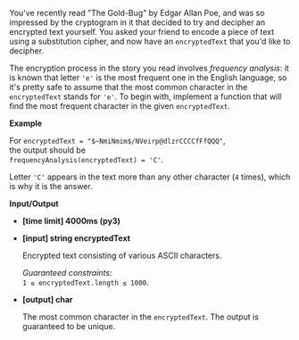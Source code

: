 <div class="markdown"><p>You've recently read "The Gold-Bug" by Edgar Allan Poe, and was so impressed by the cryptogram in it that decided to try and decipher an encrypted text yourself. You asked your friend to encode a piece of text using a substitution cipher, and now have an <code>encryptedText</code> that you'd like to decipher.</p>
<p>The encryption process in the story you read involves <em>frequency analysis</em>: it is known that letter <code>'e'</code> is the most frequent one in the English language, so it's pretty safe to assume that the most common character in the <code>encryptedText</code> stands for <code>'e'</code>. To begin with, implement a function that will find the most frequent character in the given <code>encryptedText</code>.</p>
<p><strong>Example</strong></p>
<p>For <code>encryptedText = "$~NmiNmim$/NVeirp@dlzrCCCCfFfQQQ"</code>,<br>
the output should be<br>
<code>frequencyAnalysis(encryptedText) = 'C'</code>.</p>
<p>Letter <code>'C'</code> appears in the text more than any other character (<code>4</code> times), which is why it is the answer.</p>
<p><strong>Input/Output</strong></p>
<ul>
<li><strong>[time limit] 4000ms (py3)</strong></li>
</ul>
<ul>
<li>
<p><strong>[input] string encryptedText</strong></p>
<p>Encrypted text consisting of various ASCII characters.</p>
<p><em>Guaranteed constraints:</em><br>
<code>1 ≤ encryptedText.length ≤ 1000</code>.</p>
</li>
<li>
<p><strong>[output] char</strong></p>
<p>The most common character in the <code>encryptedText</code>. The output is guaranteed to be unique.</p>
</li>
</ul>
</div>